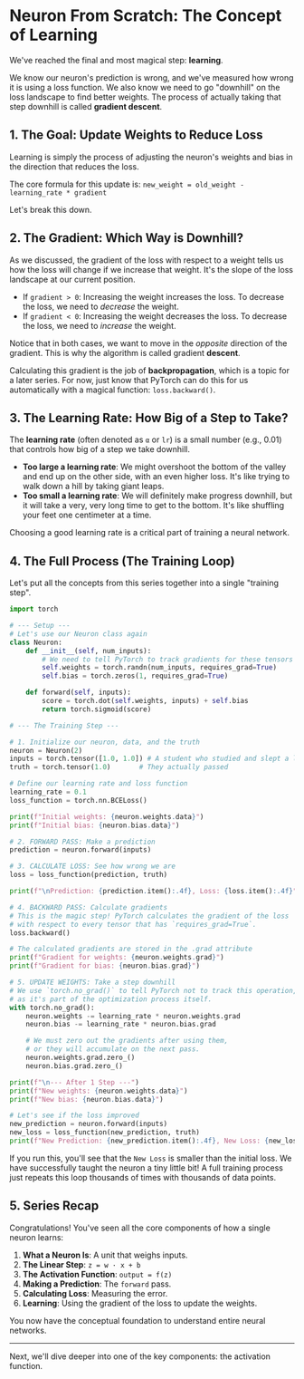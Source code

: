 # Neuron From Scratch: The Concept of Learning

We've reached the final and most magical step: **learning**.

We know our neuron's prediction is wrong, and we've measured how wrong it is using a loss function. We also know we need to go "downhill" on the loss landscape to find better weights. The process of actually taking that step downhill is called **gradient descent**.

## 1. The Goal: Update Weights to Reduce Loss

Learning is simply the process of adjusting the neuron's weights and bias in the direction that reduces the loss.

The core formula for this update is:
`new_weight = old_weight - learning_rate * gradient`

Let's break this down.

## 2. The Gradient: Which Way is Downhill?

As we discussed, the gradient of the loss with respect to a weight tells us how the loss will change if we increase that weight. It's the slope of the loss landscape at our current position.

- If `gradient > 0`: Increasing the weight increases the loss. To decrease the loss, we need to *decrease* the weight.
- If `gradient < 0`: Increasing the weight decreases the loss. To decrease the loss, we need to *increase* the weight.

Notice that in both cases, we want to move in the *opposite* direction of the gradient. This is why the algorithm is called gradient **descent**.

Calculating this gradient is the job of **backpropagation**, which is a topic for a later series. For now, just know that PyTorch can do this for us automatically with a magical function: `loss.backward()`.

## 3. The Learning Rate: How Big of a Step to Take?

The **learning rate** (often denoted as `α` or `lr`) is a small number (e.g., 0.01) that controls how big of a step we take downhill.

- **Too large a learning rate**: We might overshoot the bottom of the valley and end up on the other side, with an even higher loss. It's like trying to walk down a hill by taking giant leaps.
- **Too small a learning rate**: We will definitely make progress downhill, but it will take a very, very long time to get to the bottom. It's like shuffling your feet one centimeter at a time.

Choosing a good learning rate is a critical part of training a neural network.

## 4. The Full Process (The Training Loop)

Let's put all the concepts from this series together into a single "training step".

```python
import torch

# --- Setup ---
# Let's use our Neuron class again
class Neuron:
    def __init__(self, num_inputs):
        # We need to tell PyTorch to track gradients for these tensors
        self.weights = torch.randn(num_inputs, requires_grad=True)
        self.bias = torch.zeros(1, requires_grad=True)

    def forward(self, inputs):
        score = torch.dot(self.weights, inputs) + self.bias
        return torch.sigmoid(score)

# --- The Training Step ---

# 1. Initialize our neuron, data, and the truth
neuron = Neuron(2)
inputs = torch.tensor([1.0, 1.0]) # A student who studied and slept a lot
truth = torch.tensor(1.0)       # They actually passed

# Define our learning rate and loss function
learning_rate = 0.1
loss_function = torch.nn.BCELoss()

print(f"Initial weights: {neuron.weights.data}")
print(f"Initial bias: {neuron.bias.data}")

# 2. FORWARD PASS: Make a prediction
prediction = neuron.forward(inputs)

# 3. CALCULATE LOSS: See how wrong we are
loss = loss_function(prediction, truth)

print(f"\nPrediction: {prediction.item():.4f}, Loss: {loss.item():.4f}")

# 4. BACKWARD PASS: Calculate gradients
# This is the magic step! PyTorch calculates the gradient of the loss
# with respect to every tensor that has `requires_grad=True`.
loss.backward()

# The calculated gradients are stored in the .grad attribute
print(f"Gradient for weights: {neuron.weights.grad}")
print(f"Gradient for bias: {neuron.bias.grad}")

# 5. UPDATE WEIGHTS: Take a step downhill
# We use `torch.no_grad()` to tell PyTorch not to track this operation,
# as it's part of the optimization process itself.
with torch.no_grad():
    neuron.weights -= learning_rate * neuron.weights.grad
    neuron.bias -= learning_rate * neuron.bias.grad

    # We must zero out the gradients after using them,
    # or they will accumulate on the next pass.
    neuron.weights.grad.zero_()
    neuron.bias.grad.zero_()

print(f"\n--- After 1 Step ---")
print(f"New weights: {neuron.weights.data}")
print(f"New bias: {neuron.bias.data}")

# Let's see if the loss improved
new_prediction = neuron.forward(inputs)
new_loss = loss_function(new_prediction, truth)
print(f"New Prediction: {new_prediction.item():.4f}, New Loss: {new_loss.item():.4f}")
```
If you run this, you'll see that the `New Loss` is smaller than the initial loss. We have successfully taught the neuron a tiny little bit! A full training process just repeats this loop thousands of times with thousands of data points.

## 5. Series Recap

Congratulations! You've seen all the core components of how a single neuron learns:
1.  **What a Neuron Is**: A unit that weighs inputs.
2.  **The Linear Step**: `z = w · x + b`
3.  **The Activation Function**: `output = f(z)`
4.  **Making a Prediction**: The `forward` pass.
5.  **Calculating Loss**: Measuring the error.
6.  **Learning**: Using the gradient of the loss to update the weights.

You now have the conceptual foundation to understand entire neural networks.

---
Next, we'll dive deeper into one of the key components: the activation function.
